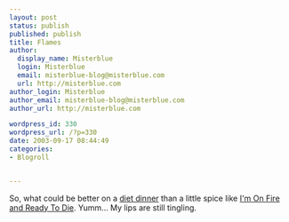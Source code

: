 ```yaml
---
layout: post
status: publish
published: publish
title: Flames
author:
  display_name: Misterblue
  login: Misterblue
  email: misterblue-blog@misterblue.com
  url: http://misterblue.com
author_login: Misterblue
author_email: misterblue-blog@misterblue.com
author_url: http://misterblue.com

wordpress_id: 330
wordpress_url: /?p=330
date: 2003-09-17 08:44:49
categories:
- Blogroll


---
```

<p>
So, what could be better on a 
<a href="http://www.leancuisine.com/Product/ProductDetail.aspx?ProductID=43">diet dinner</a>
 than a little spice like
<a href="http://www.mohotta.com/product.php?pid=224&cid=17">I'm On Fire and Ready To Die</a>.
Yumm... My lips are still tingling.
</p>
